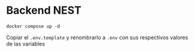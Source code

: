 
# Backend NEST
``` 
docker compose up -d
```

Copiar el ```.env.template``` y renombrarlo a ```.env``` con sus respectivos valores de las variables